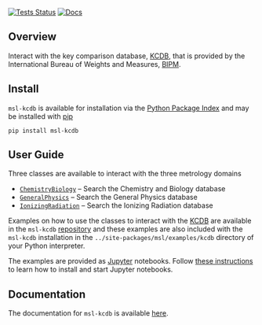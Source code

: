 [![Tests Status](https://github.com/MSLNZ/msl-kcdb/actions/workflows/tests.yml/badge.svg)](https://github.com/MSLNZ/msl-kcdb/actions/workflows/tests.yml)
[![Docs](https://github.com/MSLNZ/msl-kcdb/actions/workflows/docs.yml/badge.svg)](https://github.com/MSLNZ/msl-kcdb/actions/workflows/docs.yml)

## Overview
Interact with the key comparison database, [KCDB], that is provided by the International Bureau of Weights and Measures, [BIPM](https://www.bipm.org/en/).

## Install
`msl-kcdb` is available for installation via the [Python Package Index](https://pypi.org/) and may be installed with [pip](https://pip.pypa.io/en/stable/)

```console
pip install msl-kcdb
```

## User Guide
Three classes are available to interact with the three metrology domains

* [`ChemistryBiology`](https://mslnz.github.io/msl-kcdb/api/chemistry_biology/) &ndash; Search the Chemistry and Biology database
* [`GeneralPhysics`](https://mslnz.github.io/msl-kcdb/api/general_physics/) &ndash; Search the General Physics database
* [`IonizingRadiation`](https://mslnz.github.io/msl-kcdb/api/ionizing_radiation/) &ndash; Search the Ionizing Radiation database

Examples on how to use the classes to interact with the [KCDB] are available in the `msl-kcdb` [repository](https://github.com/MSLNZ/msl-kcdb/tree/main/src/msl/examples/kcdb) and these examples are also included with the `msl-kcdb` installation in the `../site-packages/msl/examples/kcdb` directory of your Python interpreter.

The examples are provided as [Jupyter](https://jupyter.org/) notebooks. Follow [these instructions](https://jupyter.org/install) to learn how to install and start Jupyter notebooks.

## Documentation
The documentation for `msl-kcdb` is available [here](https://mslnz.github.io/msl-kcdb/).

[KCDB]: https://www.bipm.org/kcdb/